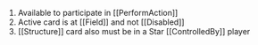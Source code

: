 1. Available to participate in [[PerformAction]]
2. Active card is at [[Field]] and not [[Disabled]]
3. [[Structure]] card also must be in a Star [[ControlledBy]] player